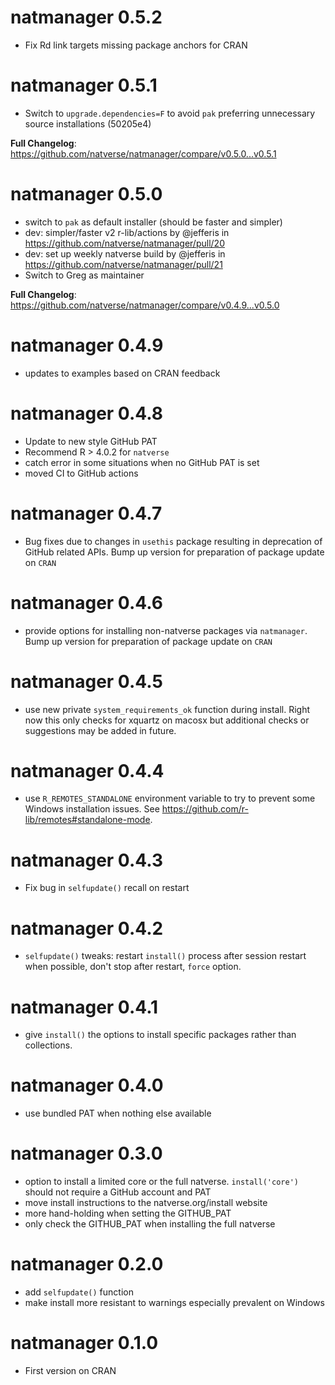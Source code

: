 # natmanager 0.5.2
* Fix Rd link targets missing package anchors for CRAN

# natmanager 0.5.1
* Switch to `upgrade.dependencies=F` to avoid `pak` preferring unnecessary 
  source installations (50205e4)

**Full Changelog**: https://github.com/natverse/natmanager/compare/v0.5.0...v0.5.1

# natmanager 0.5.0

* switch to `pak` as default installer (should be faster and simpler)
* dev: simpler/faster v2 r-lib/actions by @jefferis in https://github.com/natverse/natmanager/pull/20
* dev: set up weekly natverse build by @jefferis in https://github.com/natverse/natmanager/pull/21
* Switch to Greg as maintainer

**Full Changelog**: https://github.com/natverse/natmanager/compare/v0.4.9...v0.5.0

# natmanager 0.4.9

* updates to examples based on CRAN feedback

# natmanager 0.4.8

* Update to new style GitHub PAT
* Recommend R > 4.0.2 for `natverse`
* catch error in some situations when no GitHub PAT is set
* moved CI to GitHub actions

# natmanager 0.4.7

* Bug fixes due to changes in `usethis` package resulting in deprecation of GitHub related APIs. Bump up version
  for preparation of package update on `CRAN`

# natmanager 0.4.6

* provide options for installing non-natverse packages via `natmanager`. Bump up version
  for preparation of package update on `CRAN`

# natmanager 0.4.5

* use new private `system_requirements_ok` function during install. Right now
this only checks for xquartz on macosx but additional checks or suggestions may
be added in future.

# natmanager 0.4.4

* use `R_REMOTES_STANDALONE` environment variable to try to prevent some Windows
  installation issues. See https://github.com/r-lib/remotes#standalone-mode.

# natmanager 0.4.3

* Fix bug in `selfupdate()` recall on restart

# natmanager 0.4.2

* `selfupdate()` tweaks: restart `install()` process after session restart when
  possible, don't stop after restart, `force` option.

# natmanager 0.4.1

* give `install()` the options to install specific packages rather than 
  collections.

# natmanager 0.4.0

* use bundled PAT when nothing else available

# natmanager 0.3.0

* option to install a limited core or the full natverse. 
  `install('core')` should not require a GitHub account and PAT
* move install instructions to the natverse.org/install website
* more hand-holding when setting the GITHUB_PAT
* only check the GITHUB_PAT when installing the full natverse

# natmanager 0.2.0

* add `selfupdate()` function
* make install more resistant to warnings especially prevalent on Windows

# natmanager 0.1.0

* First version on CRAN

